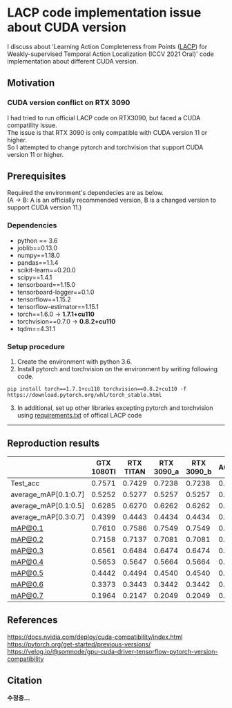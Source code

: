 

# LACP code implementation issue about CUDA version

I discuss about 'Learning Action Completeness from Points ([LACP](https://github.com/Pilhyeon/Learning-Action-Completeness-from-Points)) for Weakly-supervised Temporal Action Localization (ICCV 2021 Oral)' code implementation about different CUDA version.


## Motivation
### CUDA version conflict on RTX 3090
I had tried to run official LACP code on RTX3090, but faced a CUDA compatility issue.<br>
The issue is that RTX 3090 is only compatible with CUDA version 11 or higher.<br>
So I attempted to change pytorch and torchvision that support CUDA version 11 or higher.

## Prerequisites
Required the environment's dependecies are as below. <br>
(A -> B: A is an officially recommended version, B is a changed version to support CUDA version 11.)

### Dependencies
* python == 3.6
* joblib==0.13.0<br>
* numpy==1.18.0<br>
* pandas==1.1.4<br>
* scikit-learn==0.20.0<br>
* scipy==1.4.1<br>
* tensorboard==1.15.0<br>
* tensorboard-logger==0.1.0<br>
* tensorflow==1.15.2<br>
* tensorflow-estimator==1.15.1<br>
* torch==1.6.0 &#8594; **1.7.1+cu110**<br>
* torchvision==0.7.0 &#8594; **0.8.2+cu110**<br>
* tqdm==4.31.1<br>

### Setup procedure
1. Create the environment with python 3.6.<br>
2. Install pytorch and torchvision on the environment by writing following code.<br>
~~~
pip install torch==1.7.1+cu110 torchvision==0.8.2+cu110 -f https://download.pytorch.org/whl/torch_stable.html
~~~
3. In additional, set up other libraries excepting pytorch and torchvision using [requirements.txt](https://github.com/Pilhyeon/Learning-Action-Completeness-from-Points/blob/main/requirements.txt) of offical LACP code<br>
---

## Reproduction results
||GTX 1080TI|RTX TITAN|RTX 3090_a|RTX 3090_b|A6000_a|A6000_b|
|----------------|----------------|----------------|----------------|----------------|----------------|----------------|
|Test_acc|0.7571|0.7429|0.7238|0.7238|0.7238|0.7238|
|average_mAP[0.1:0.7]|0.5252|0.5277|0.5257|0.5257|0.5235|0.5235|
|average_mAP[0.1:0.5]|0.6285|0.6270|0.6262|0.6262|0.6229|0.6229|
|average_mAP[0.3:0.7]|0.4399|0.4443|0.4434|0.4434|0.4410|0.4410|
|mAP@0.1|0.7610|0.7586|0.7549|0.7549|0.7527|0.7527|
|mAP@0.2|0.7158|0.7137|0.7081|0.7081|0.7069|0.7069|
|mAP@0.3|0.6561|0.6484|0.6474|0.6474|0.6440|0.6440|
|mAP@0.4|0.5653|0.5647|0.5664|0.5664|0.5622|0.5622|
|mAP@0.5|0.4442|0.4494|0.4540|0.4540|0.4487|0.4487|
|mAP@0.6|0.3373|0.3443|0.3442|0.3442|0.3464|0.3464|
|mAP@0.7|0.1964|0.2147|0.2049|0.2049|0.2037|0.2037|
## References
https://docs.nvidia.com/deploy/cuda-compatibility/index.html<br>
https://pytorch.org/get-started/previous-versions/<br>
https://velog.io/@somnode/gpu-cuda-driver-tensorflow-pytorch-version-compatibility<br>
## Citation

**수정중...**
